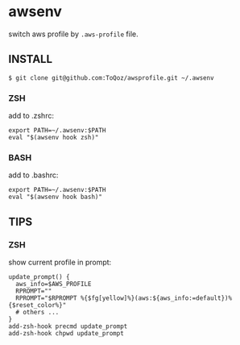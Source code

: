 # awsenv

switch aws profile by `.aws-profile` file.

## INSTALL

```
$ git clone git@github.com:ToQoz/awsprofile.git ~/.awsenv
```

### ZSH

add to .zshrc:

```
export PATH=~/.awsenv:$PATH
eval "$(awsenv hook zsh)"
```

### BASH

add to .bashrc:

```
export PATH=~/.awsenv:$PATH
eval "$(awsenv hook bash)"
```

## TIPS

### ZSH

show current profile in prompt:

```
update_prompt() {
  aws_info=$AWS_PROFILE
  RPROMPT=""
  RPROMPT="$RPROMPT %{$fg[yellow]%}(aws:${aws_info:=default})%{$reset_color%}"
  # others ...
}
add-zsh-hook precmd update_prompt
add-zsh-hook chpwd update_prompt
```
